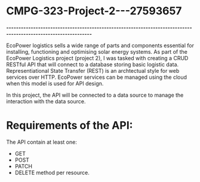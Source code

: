 # CMPG-323-Project-2---27593657

**---------------------------------------------------------------------------------------------------------------**

EcoPower logistics sells a wide range of parts and components essential for installing, functioning and optimising 
solar energy systems.
As part of the EcoPower Logistics project (project 2), I was tasked with creating a CRUD RESTful API that will 
connect to a database storing basic logistic data. Representiational State Transfer (REST) is an archtectual style for web services over HTTP. EcoPower services can be managed using the cloud when this model is used for API design.

In this project, the API will be connected to a data source to manage the interaction with the data source. 

# Requirements of the API:
The API contain at least one:
- GET
- POST
- PATCH
- DELETE
method per resource.
